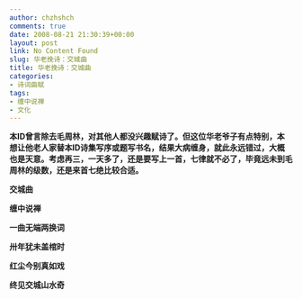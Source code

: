 ```yaml
---
author: chzhshch
comments: true
date: 2008-08-21 21:30:39+00:00
layout: post
link: No Content Found
slug: 华老挽诗：交城曲
title: 华老挽诗：交城曲
categories:
- 诗词曲赋
tags:
- 缠中说禅
- 文化
---
```


			

**本ID曾言除去毛周林，对其他人都没兴趣赋诗了。但这位华老爷子有点特别，本想让他老人家替本ID诗集写序或题写书名，结果大病缠身，就此永远错过，大概也是天意。考虑再三，一天多了，还是要写上一首，七律就不必了，毕竟远未到毛周林的级数，还是来首七绝比较合适。**

**交城曲**

**缠中说禅**

**一曲无端两换词**

**卅年犹未盖棺时**

**红尘今别真如戏**

**终见交城山水奇**
